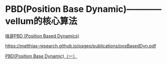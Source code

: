 # PBD(Position Base Dynamic)————vellum的核心算法

[啥是PBD (Position Based Dynamics)](https://zhuanlan.zhihu.com/p/81371455)

https://matthias-research.github.io/pages/publications/posBasedDyn.pdf

[PBD(Position Base Dynamic)（一）](https://zhuanlan.zhihu.com/p/69682518)

